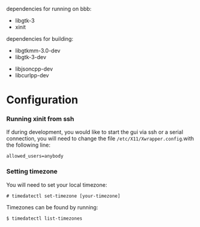 

dependencies for running on bbb:

- libgtk-3
- xinit

dependencies for building:

- libgtkmm-3.0-dev
- libgtk-3-dev
<!-- - libgweather-3-dev (for retrieving weather information) -->
- libjsoncpp-dev
- libcurlpp-dev




# Configuration

### Running xinit from ssh

If during development, you would like to start the gui via ssh or a serial connection, you will need to change the file `/etc/X11/Xwrapper.config`.with the following line:
```
allowed_users=anybody
```


### Setting timezone

You will need to set your local timezone:

```
# timedatectl set-timezone [your-timezone]
```

Timezones can be found by running:
```
$ timedatectl list-timezones
```
